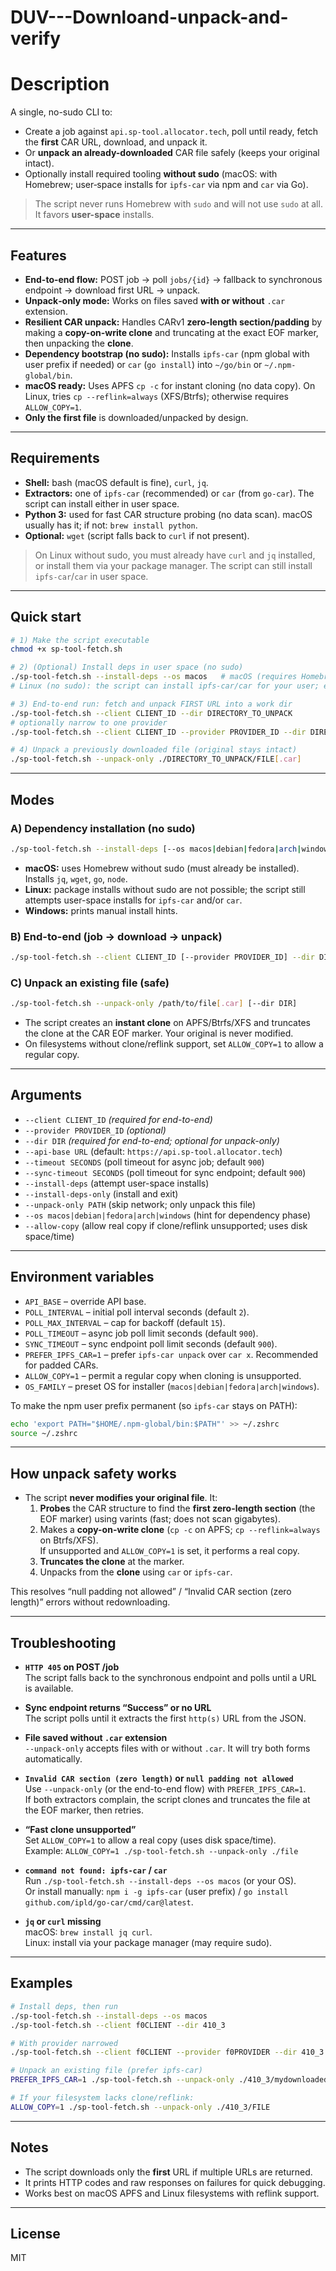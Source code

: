 # DUV---Downloand-unpack-and-verify
# Description

A single, no-sudo CLI to:
- Create a job against `api.sp-tool.allocator.tech`, poll until ready, fetch the **first** CAR URL, download, and unpack it.
- Or **unpack an already-downloaded** CAR file safely (keeps your original intact).
- Optionally install required tooling **without sudo** (macOS: with Homebrew; user‑space installs for `ipfs-car` via npm and `car` via Go).

> The script never runs Homebrew with `sudo` and will not use `sudo` at all. It favors **user-space** installs.

---

## Features

- **End-to-end flow:** POST job → poll `jobs/{id}` → fallback to synchronous endpoint → download first URL → unpack.
- **Unpack‑only mode:** Works on files saved **with or without** `.car` extension.
- **Resilient CAR unpack:** Handles CARv1 **zero-length section/padding** by making a **copy-on-write clone** and truncating at the exact EOF marker, then unpacking the **clone**.
- **Dependency bootstrap (no sudo):** Installs `ipfs-car` (npm global with user prefix if needed) or `car` (`go install`) into `~/go/bin` or `~/.npm-global/bin`.
- **macOS ready:** Uses APFS `cp -c` for instant cloning (no data copy). On Linux, tries `cp --reflink=always` (XFS/Btrfs); otherwise requires `ALLOW_COPY=1`.
- **Only the first file** is downloaded/unpacked by design.

---

## Requirements

- **Shell:** bash (macOS default is fine), `curl`, `jq`.
- **Extractors:** one of `ipfs-car` (recommended) or `car` (from `go-car`). The script can install either in user space.
- **Python 3:** used for fast CAR structure probing (no data scan). macOS usually has it; if not: `brew install python`.
- **Optional:** `wget` (script falls back to `curl` if not present).

> On Linux without sudo, you must already have `curl` and `jq` installed, or install them via your package manager. The script can still install `ipfs-car`/`car` in user space.

---

## Quick start

```bash
# 1) Make the script executable
chmod +x sp-tool-fetch.sh

# 2) (Optional) Install deps in user space (no sudo)
./sp-tool-fetch.sh --install-deps --os macos   # macOS (requires Homebrew to be present)
# Linux (no sudo): the script can install ipfs-car/car for your user; ensure curl & jq exist

# 3) End-to-end run: fetch and unpack FIRST URL into a work dir
./sp-tool-fetch.sh --client CLIENT_ID --dir DIRECTORY_TO_UNPACK
# optionally narrow to one provider
./sp-tool-fetch.sh --client CLIENT_ID --provider PROVIDER_ID --dir DIRECTORY_TO_UNPACK

# 4) Unpack a previously downloaded file (original stays intact)
./sp-tool-fetch.sh --unpack-only ./DIRECTORY_TO_UNPACK/FILE[.car]
```

---

## Modes

### A) Dependency installation (no sudo)
```bash
./sp-tool-fetch.sh --install-deps [--os macos|debian|fedora|arch|windows] [--install-deps-only]
```
- **macOS:** uses Homebrew without sudo (must already be installed). Installs `jq`, `wget`, `go`, `node`.
- **Linux:** package installs without sudo are not possible; the script still attempts user-space installs for `ipfs-car` and/or `car`.
- **Windows:** prints manual install hints.

### B) End-to-end (job → download → unpack)
```bash
./sp-tool-fetch.sh --client CLIENT_ID [--provider PROVIDER_ID] --dir DIR [--api-base URL]                    [--timeout SECONDS] [--sync-timeout SECONDS]
```

### C) Unpack an existing file (safe)
```bash
./sp-tool-fetch.sh --unpack-only /path/to/file[.car] [--dir DIR]
```
- The script creates an **instant clone** on APFS/Btrfs/XFS and truncates the clone at the CAR EOF marker. Your original is never modified.
- On filesystems without clone/reflink support, set `ALLOW_COPY=1` to allow a regular copy.

---

## Arguments

- `--client CLIENT_ID` *(required for end-to-end)*  
- `--provider PROVIDER_ID` *(optional)*  
- `--dir DIR` *(required for end-to-end; optional for unpack-only)*  
- `--api-base URL` (default: `https://api.sp-tool.allocator.tech`)  
- `--timeout SECONDS` (poll timeout for async job; default `900`)  
- `--sync-timeout SECONDS` (poll timeout for sync endpoint; default `900`)  
- `--install-deps` (attempt user-space installs)  
- `--install-deps-only` (install and exit)  
- `--unpack-only PATH` (skip network; only unpack this file)  
- `--os macos|debian|fedora|arch|windows` (hint for dependency phase)  
- `--allow-copy` (allow real copy if clone/reflink unsupported; uses disk space/time)

---

## Environment variables

- `API_BASE` – override API base.  
- `POLL_INTERVAL` – initial poll interval seconds (default `2`).  
- `POLL_MAX_INTERVAL` – cap for backoff (default `15`).  
- `POLL_TIMEOUT` – async job poll limit seconds (default `900`).  
- `SYNC_TIMEOUT` – sync endpoint poll limit seconds (default `900`).  
- `PREFER_IPFS_CAR=1` – prefer `ipfs-car unpack` over `car x`. Recommended for padded CARs.  
- `ALLOW_COPY=1` – permit a regular copy when cloning is unsupported.  
- `OS_FAMILY` – preset OS for installer (`macos|debian|fedora|arch|windows`).

To make the npm user prefix permanent (so `ipfs-car` stays on PATH):
```bash
echo 'export PATH="$HOME/.npm-global/bin:$PATH"' >> ~/.zshrc
source ~/.zshrc
```

---

## How unpack safety works

- The script **never modifies your original file**. It:
  1. **Probes** the CAR structure to find the **first zero-length section** (the EOF marker) using varints (fast; does not scan gigabytes).
  2. Makes a **copy-on-write clone** (`cp -c` on APFS; `cp --reflink=always` on Btrfs/XFS).  
     If unsupported and `ALLOW_COPY=1` is set, it performs a real copy.
  3. **Truncates the clone** at the marker.  
  4. Unpacks from the **clone** using `car` or `ipfs-car`.

This resolves “null padding not allowed” / “Invalid CAR section (zero length)” errors without redownloading.

---

## Troubleshooting

- **`HTTP 405` on POST /job**  
  The script falls back to the synchronous endpoint and polls until a URL is available.

- **Sync endpoint returns “Success” or no URL**  
  The script polls until it extracts the first `http(s)` URL from the JSON.

- **File saved without `.car` extension**  
  `--unpack-only` accepts files with or without `.car`. It will try both forms automatically.

- **`Invalid CAR section (zero length)` or `null padding not allowed`**  
  Use `--unpack-only` (or the end-to-end flow) with `PREFER_IPFS_CAR=1`.  
  If both extractors complain, the script clones and truncates the file at the EOF marker, then retries.

- **“Fast clone unsupported”**  
  Set `ALLOW_COPY=1` to allow a real copy (uses disk space/time).  
  Example: `ALLOW_COPY=1 ./sp-tool-fetch.sh --unpack-only ./file`

- **`command not found: ipfs-car` / `car`**  
  Run `./sp-tool-fetch.sh --install-deps --os macos` (or your OS).  
  Or install manually: `npm i -g ipfs-car` (user prefix) / `go install github.com/ipld/go-car/cmd/car@latest`.

- **`jq` or `curl` missing**  
  macOS: `brew install jq curl`.  
  Linux: install via your package manager (may require sudo).

---

## Examples

```bash
# Install deps, then run
./sp-tool-fetch.sh --install-deps --os macos
./sp-tool-fetch.sh --client f0CLIENT --dir 410_3

# With provider narrowed
./sp-tool-fetch.sh --client f0CLIENT --provider f0PROVIDER --dir 410_3

# Unpack an existing file (prefer ipfs-car)
PREFER_IPFS_CAR=1 ./sp-tool-fetch.sh --unpack-only ./410_3/mydownloadedfile

# If your filesystem lacks clone/reflink:
ALLOW_COPY=1 ./sp-tool-fetch.sh --unpack-only ./410_3/FILE
```

---

## Notes

- The script downloads only the **first** URL if multiple URLs are returned.
- It prints HTTP codes and raw responses on failures for quick debugging.
- Works best on macOS APFS and Linux filesystems with reflink support.

---

## License

MIT
